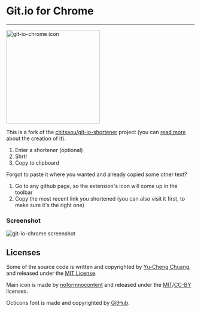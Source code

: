 Git.io for Chrome
====
----

<img src="https://raw.github.com/noformnocontent/git-io-chrome/master/imgsrc/icon.png" width=250 height=250 alt="git-io-chrome icon">

This is a fork of the [chitsaou/git-io-shortener](https://github.com/chitsaou/git-io-shortener) project (you can [read more](http://blog.yorkxin.org/2012/04/15/git-io-url-shortener/) about the creation of it).

1. Enter a shortener (optional)
2. Shrt!
3. Copy to clipboard

Forgot to paste it where you wanted and already copied some other text?

1. Go to any github page, so the extension's icon will come up in the toolbar
2. Copy the most recent link you shortened (you can also visit it first, to make sure it's the right one)


### Screenshot

![git-io-chrome screenshot](https://raw.github.com/noformnocontent/git-io-chrome/master/screenshot.png)


## Licenses

Some of the source code is written and copyrighted by [Yu-Cheng Chuang](http://yorkxin.org), and released under the [MIT License](http://yu-cheng-chuang.mit-license.org).

Main icon is made by [noformnocontent](http://noformnocontent.com) and released under the [MIT](http://nn.mit-license.org)/[CC-BY](http://creativecommons.org/licenses/by/3.0/) licenses.

Octicons font is made and copyrighted by [GitHub](https://github.com).
